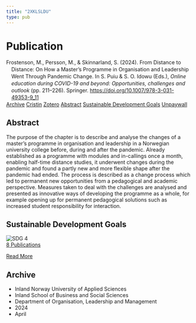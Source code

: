 ```yaml
---
title: "2XKLSLDU"
type: pub
---
```

<h1>Publication</h1>
<article id="csl-bib-container-2XKLSLDU" class="csl-bib-container">
  <div class="csl-bib-body" style="line-height: 1.35; padding-left: 1em; text-indent:-1em;">
  <div class="csl-entry">Frostenson, M., Persson, M., &amp; Skinnarland, S. (2024). From Distance to Distance: On How a Master&#x2019;s Programme in Organisation and Leadership Went Through Pandemic Change. In S. Puiu &amp; S. O. Idowu (Eds.), <i>Online education during COVID-19 and beyond: Opportunities, challenges and outlook</i> (pp. 211&#x2013;226). Springer. <a href="https://doi.org/10.1007/978-3-031-49353-9_11">https://doi.org/10.1007/978-3-031-49353-9_11</a></div>
</div>
  <div class="csl-bib-buttons">
    <a href="#taxonomy-article-2XKLSLDU" class="csl-bib-button">Archive</a>
    <a href="https://app.cristin.no/results/show.jsf?id=2262617" alt="Cristin URL" class="csl-bib-button">Cristin</a>
    <a href="http://zotero.org/groups/5402882/items/2XKLSLDU" alt="Zotero URL" class="csl-bib-button">Zotero</a>
    <a href="#abstract-article-2XKLSLDU" class="csl-bib-button">Abstract</a>
    <a href="#sdg-article-2XKLSLDU" class="csl-bib-button">Sustainable Development Goals</a>
    <a href="https://doi.org/10.1007/978-3-031-49353-9_11" class="csl-bib-button">Unpaywall</a>
  </div>
  <div id="csl-bib-meta-container-2XKLSLDU"></div>
</article>
<div id="csl-bib-meta-2XKLSLDU" class="csl-bib-meta">
  <article id="abstract-article-2XKLSLDU" class="abstract-article">
    <h1>Abstract</h1>
    The purpose of the chapter is to describe and analyse the changes of a master’s programme in organisation and leadership in a Norwegian university college before, during and after the pandemic. Already established as a programme with modules and in-callings once a month, enabling half-time distance studies, it underwent changes during the pandemic and found a partly new and more flexible shape after the pandemic had ended. The process is described as a change process which led to permanent new opportunities from a pedagogical and academic perspective. Measures taken to deal with the challenges are analysed and presented as innovative ways of developing the programme as a whole, for example opening up for permanent pedagogical solutions such as increased student responsibility for interaction.
  </article>
  <article id="sdg-article-2XKLSLDU" class="sdg-article">
    <h1>Sustainable Development Goals</h1>
    <div class="sdg-container"><div id="sdg4" class="sdg"> <img src="{{< params subfolder >}}images/sdg/sdg04_en.png" class="image" alt="SDG 4"> <div class="sdg-overlay"> <a href="{{< params subfolder >}}en/archive/?sdg=4#archive" class="sdg-publication-count"><span>8</span> Publications</a> <p><a href="https://sdgs.un.org/goals/goal4" class="sdg-read-more">Read More</a></p> </div> </div></div>
  </article>
  <article id="taxonomy-article-2XKLSLDU" class="taxonomy-article">
    <h1>Archive</h1>
    <ul>
      <li>Inland Norway University of Applied Sciences</li>
      <li>Inland School of Business and Social Sciences</li>
      <li>Department of Organisation, Leadership and Management</li>
      <li>2024</li>
      <li>April</li>
    </ul>
  </article>
</div>

